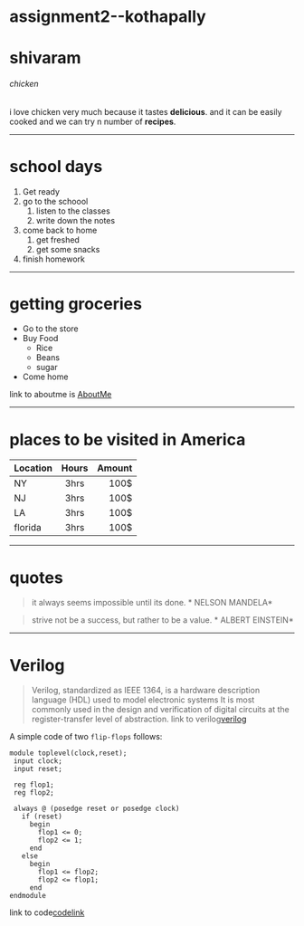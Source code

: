 # assignment2--kothapally
# shivaram
###### chicken
i love chicken very much because it tastes **delicious**.
and it can be easily cooked and we can try n number of **recipes**.

******

# school days
1. Get ready
2. go to the schoool
    1. listen to the classes
    2. write down the notes
3. come back to home
    1. get freshed 
    2. get some snacks
4. finish homework

*******

# getting groceries

* Go to the store
* Buy Food
  * Rice
  * Beans
  * sugar
* Come home     

link to aboutme is [AboutMe](https://github.com/shivaramkothapally/assignment2--kothapally/blob/main/AboutMe.md)

******
# places to be visited in America

| Location  |      Hours    |  Amount |
|:----------|:-------------:|--------:|
|   NY |   3hrs        |  100$   |   
|   NJ |   3hrs        |  100$   |   
|  LA |   3hrs        |  100$   |
| florida|    3hrs        | 100$    |

********
#  quotes
> it always seems impossible until its done. 
                              * NELSON MANDELA*
                              
> strive not be a success, but rather to be a value.
                                * ALBERT EINSTEIN*

*******

# Verilog

> Verilog, standardized as IEEE 1364, is a hardware description language (HDL) used to model electronic systems
>  It is most commonly used in the design and verification of digital circuits at the register-transfer level of abstraction.
 link to verilog[verilog](https://en.wikipedia.org/wiki/Verilog)

 A simple code of two `flip-flops` follows:
 ```
 module toplevel(clock,reset);
  input clock;
  input reset;

  reg flop1;
  reg flop2;

  always @ (posedge reset or posedge clock)
    if (reset)
      begin
        flop1 <= 0;
        flop2 <= 1;
      end
    else
      begin
        flop1 <= flop2;
        flop2 <= flop1;
      end
endmodule
```
link to code[codelink](https://en.wikipedia.org/wiki/Verilog)